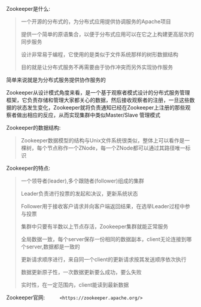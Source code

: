 Zookeeper是什么:

>  一个开源的分布式的，为分布式应用提供协调服务的Apache项目
> 
>  提供一个简单的原语集合，以便于分布式应用可以在它之上构建更高层次的同步服务
> 
>  设计非常易于编程，它使用的是类似于文件系统那样的树形数据结构
> 
>   目的就是让分布式服务不再需要由于协作冲突而另外实现协作服务

简单来说就是为分布式服务提供协作服务的

Zookeeper从设计模式角度来看，是一个基于观察者模式设计的分布式服务管理框架，它负责存储和管理大家都关心的数据，然后接收观察者的注册，一旦这些数据的状态发生变化，Zookeeper就将负责通知已经在Zookeeper上注册的那些观察者做出相应的反应，从而实现集群中类似Master/Slave 管理模式

Zookeeper的数据结构:

>  Zookeeper数据模型的结构与Unix文件系统很类似，整体上可以看作是一棵树，每个节点称作一个ZNode，每一个ZNode都可以通过其路径唯一标识

Zookeeper的特点:

>  一个领导者(leader),多个跟随者(follower)组成的集群
> 
>  Leader负责进行投票的发起和决议，更新系统状态
> 
>  Follower用于接收客户请求并向客户端返回结果，在选举Leader过程中参与投票
> 
>  集群中只要有半数以上节点存活，Zookeeper集群就能正常服务
> 
>  全局数据一致，每个server保存一份相同的数据副本，client无论连接到哪个server,数据都是一致的
> 
>  更新请求顺序进行，来自同一个client的更新请求按其发送顺序依次执行
> 
>  数据更新原子性，一次数据更新要么成功，要么失败
> 
>  实时性，在一定范围内，client能读到最新数据

Zookeeper官网:          `<https://zookeeper.apache.org/>`
